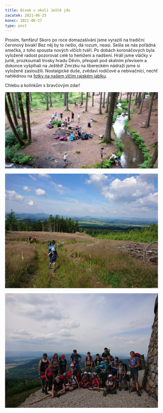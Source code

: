 ```yaml
---
title: Bivak v okolí Ještě jdu
zacatek: 2021-06-25
konec: 2021-06-27
type: post
---
```

Prosím, famfáru! Skoro po roce domazašívání jsme vyrazili na tradiční červnový bivak! Bez něj by to nešlo, dá rozum, neasi. Sešla se nás pořádná smečka, z toho spousta nových vlčích tváří. Po dobách koronáčových byla vyloženě radost pozorovat celé to hemžení a nadšení. Hráli jsme vláčky v jurtě, prozkoumali trosky hradu Děvín, přespali pod skalním převisem a dokonce vyšplhali na Ještěd! Zmrzku na libereckém nádraží jsme si vyloženě zasloužili. Nostalgické duše, zvědaví rodičové a nebivačníci, nechť nahlédnou na [fotky na našem vlčím rajském jablku](https://keblany.rajce.idnes.cz/Bivak_v_okoli_Jeste_jdu_06_2021/).

Chlebu a kolínkům s bravčovým zdar!

![](bivak3.jpg)

![](bivak2.jpg)

![](bivak1.jpg)